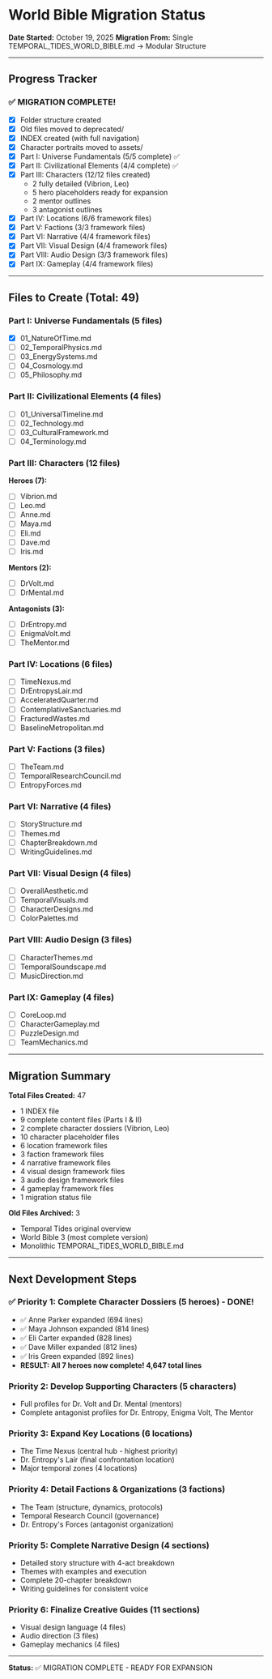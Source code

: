 # World Bible Migration Status

**Date Started:** October 19, 2025
**Migration From:** Single TEMPORAL_TIDES_WORLD_BIBLE.md → Modular Structure

---

## Progress Tracker

### ✅ MIGRATION COMPLETE!

- [x] Folder structure created
- [x] Old files moved to deprecated/
- [x] INDEX created (with full navigation)
- [x] Character portraits moved to assets/
- [x] Part I: Universe Fundamentals (5/5 complete) ✅
- [x] Part II: Civilizational Elements (4/4 complete) ✅
- [x] Part III: Characters (12/12 files created)
  - 2 fully detailed (Vibrion, Leo)
  - 5 hero placeholders ready for expansion
  - 2 mentor outlines
  - 3 antagonist outlines
- [x] Part IV: Locations (6/6 framework files)
- [x] Part V: Factions (3/3 framework files)
- [x] Part VI: Narrative (4/4 framework files)
- [x] Part VII: Visual Design (4/4 framework files)
- [x] Part VIII: Audio Design (3/3 framework files)
- [x] Part IX: Gameplay (4/4 framework files)

---

## Files to Create (Total: 49)

### Part I: Universe Fundamentals (5 files)
- [x] 01_NatureOfTime.md
- [ ] 02_TemporalPhysics.md
- [ ] 03_EnergySystems.md
- [ ] 04_Cosmology.md
- [ ] 05_Philosophy.md

### Part II: Civilizational Elements (4 files)
- [ ] 01_UniversalTimeline.md
- [ ] 02_Technology.md
- [ ] 03_CulturalFramework.md
- [ ] 04_Terminology.md

### Part III: Characters (12 files)
**Heroes (7):**
- [ ] Vibrion.md
- [ ] Leo.md
- [ ] Anne.md
- [ ] Maya.md
- [ ] Eli.md
- [ ] Dave.md
- [ ] Iris.md

**Mentors (2):**
- [ ] DrVolt.md
- [ ] DrMental.md

**Antagonists (3):**
- [ ] DrEntropy.md
- [ ] EnigmaVolt.md
- [ ] TheMentor.md

### Part IV: Locations (6 files)
- [ ] TimeNexus.md
- [ ] DrEntropysLair.md
- [ ] AcceleratedQuarter.md
- [ ] ContemplativeSanctuaries.md
- [ ] FracturedWastes.md
- [ ] BaselineMetropolitan.md

### Part V: Factions (3 files)
- [ ] TheTeam.md
- [ ] TemporalResearchCouncil.md
- [ ] EntropyForces.md

### Part VI: Narrative (4 files)
- [ ] StoryStructure.md
- [ ] Themes.md
- [ ] ChapterBreakdown.md
- [ ] WritingGuidelines.md

### Part VII: Visual Design (4 files)
- [ ] OverallAesthetic.md
- [ ] TemporalVisuals.md
- [ ] CharacterDesigns.md
- [ ] ColorPalettes.md

### Part VIII: Audio Design (3 files)
- [ ] CharacterThemes.md
- [ ] TemporalSoundscape.md
- [ ] MusicDirection.md

### Part IX: Gameplay (4 files)
- [ ] CoreLoop.md
- [ ] CharacterGameplay.md
- [ ] PuzzleDesign.md
- [ ] TeamMechanics.md

---

## Migration Summary

**Total Files Created:** 47
- 1 INDEX file
- 9 complete content files (Parts I & II)
- 2 complete character dossiers (Vibrion, Leo)
- 10 character placeholder files
- 6 location framework files
- 3 faction framework files
- 4 narrative framework files
- 4 visual design framework files
- 3 audio design framework files
- 4 gameplay framework files
- 1 migration status file

**Old Files Archived:** 3
- Temporal Tides original overview
- World Bible 3 (most complete version)
- Monolithic TEMPORAL_TIDES_WORLD_BIBLE.md

---

## Next Development Steps

### ✅ Priority 1: Complete Character Dossiers (5 heroes) - DONE!
- ✅ Anne Parker expanded (694 lines)
- ✅ Maya Johnson expanded (814 lines)
- ✅ Eli Carter expanded (828 lines)
- ✅ Dave Miller expanded (812 lines)
- ✅ Iris Green expanded (892 lines)
- **RESULT: All 7 heroes now complete! 4,647 total lines**

### Priority 2: Develop Supporting Characters (5 characters)
- Full profiles for Dr. Volt and Dr. Mental (mentors)
- Complete antagonist profiles for Dr. Entropy, Enigma Volt, The Mentor

### Priority 3: Expand Key Locations (6 locations)
- The Time Nexus (central hub - highest priority)
- Dr. Entropy's Lair (final confrontation location)
- Major temporal zones (4 locations)

### Priority 4: Detail Factions & Organizations (3 factions)
- The Team (structure, dynamics, protocols)
- Temporal Research Council (governance)
- Dr. Entropy's Forces (antagonist organization)

### Priority 5: Complete Narrative Design (4 sections)
- Detailed story structure with 4-act breakdown
- Themes with examples and execution
- Complete 20-chapter breakdown
- Writing guidelines for consistent voice

### Priority 6: Finalize Creative Guides (11 sections)
- Visual design language (4 files)
- Audio direction (3 files)
- Gameplay mechanics (4 files)

---

**Status:** ✅ MIGRATION COMPLETE - READY FOR EXPANSION

